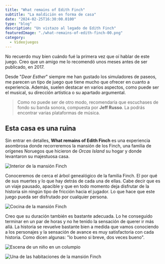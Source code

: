 ```yaml
---
title: "What remains of Edith Finch"
subtitle: "La maldición en forma de casa"
date: "2024-02-25T16:30:00.0100"
type: "blog"
description: "Un vistazo al legado de Edith Finch"
featuredImage: "./what-remains-of-edith-finch-00.png"
category:
  - Videojuegos
---
```


No recuerdo muy bien cuándo fué la primera vez que oí hablar de este juego. Creo que un amigo me lo recomendó unos meses antes de ser publicado, en 2017.

Desde "_Dear Esther_" siempre me han gustado los simuladores de paseos, me parecen un tipo de juego que tiene mucho que ofrecer en cuanto a experiencia. Además, suelen destacar en varios aspectos, como puede ser el musical, su dirección artística o su apartado argumental.

> Como no puede ser de otro modo, recomendaría que escuchases de fondo su banda sonora, compuesta por **Jeff Russo**. La podrás encontrar varias plataformas de música.

## Esta casa es una ruina

Sin entrar en detalles, **What remains of Edith Finch** es una experiencia asombrosa donde recorreremos la mansión de los Finch, una familia de orígenes Noruegos que hicieron de _Orcas Island_ su hogar y donde levantaron su majestuosa casa.

![Interior de la mansión Finch](what-remains-of-edith-finch-02.jpg)

Conoceremos de cerca el árbol genealógico de la familia Finch. El por qué de sus muertes y lo que hay detrás de cada una de ellas. Cabe decir que es un viaje pausado, apacible y que en todo momento deja disfrutar de la historia sin ningún tipo de fricción hacia el jugador. Lo que hace que este juego pueda ser disfrutado por cualquier persona.

![Cocina de la mansión Finch](what-remains-of-edith-finch-01.jpg)

Creo que su duración también es bastante adecuada. Lo he conseguido terminar en un par de horas y no he tenido la sensación de querer ir más allá. La historia se revuelve bastante bien a medida que vamos conociendo a los personajes y la sensación de avance es muy satisfactoria con cada historia. Como dicen algunas: "lo bueno si breve, dos veces bueno".

![Escena de un niño en un columpio](what-remains-of-edith-finch-03.jpg)

![Una de las habitaciones de la mansión Finch](what-remains-of-edith-finch-04.jpg)
